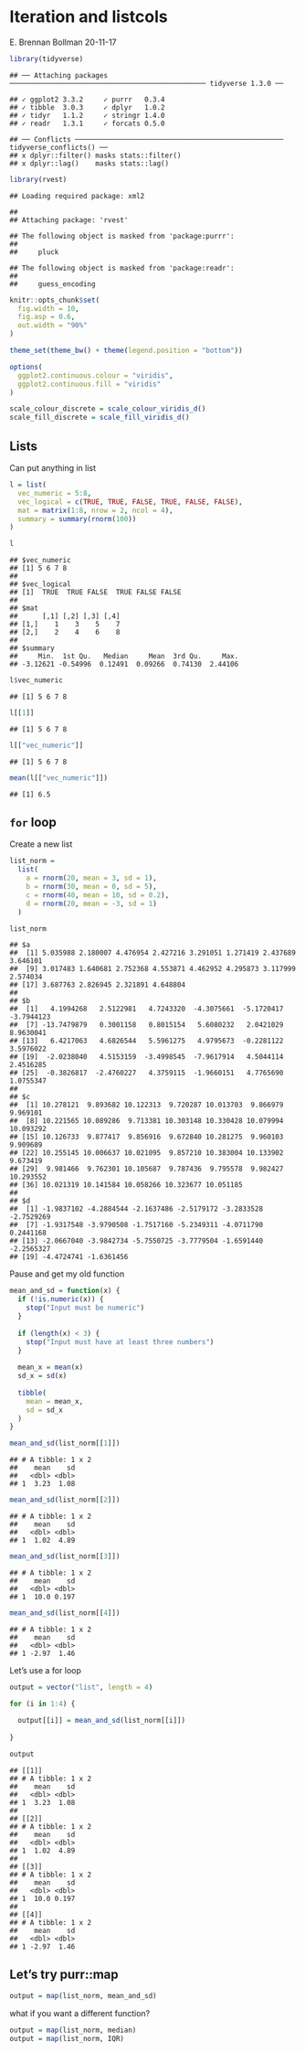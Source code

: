 Iteration and listcols
================
E. Brennan Bollman
20-11-17

``` r
library(tidyverse)
```

    ## ── Attaching packages ──────────────────────────────────────────────── tidyverse 1.3.0 ──

    ## ✓ ggplot2 3.3.2     ✓ purrr   0.3.4
    ## ✓ tibble  3.0.3     ✓ dplyr   1.0.2
    ## ✓ tidyr   1.1.2     ✓ stringr 1.4.0
    ## ✓ readr   1.3.1     ✓ forcats 0.5.0

    ## ── Conflicts ─────────────────────────────────────────────────── tidyverse_conflicts() ──
    ## x dplyr::filter() masks stats::filter()
    ## x dplyr::lag()    masks stats::lag()

``` r
library(rvest)
```

    ## Loading required package: xml2

    ## 
    ## Attaching package: 'rvest'

    ## The following object is masked from 'package:purrr':
    ## 
    ##     pluck

    ## The following object is masked from 'package:readr':
    ## 
    ##     guess_encoding

``` r
knitr::opts_chunk$set(
  fig.width = 10,
  fig.asp = 0.6,
  out.width = "90%"
)

theme_set(theme_bw() + theme(legend.position = "bottom")) 

options(
  ggplot2.continuous.colour = "viridis",
  ggplot2.continuous.fill = "viridis"
)

scale_colour_discrete = scale_colour_viridis_d()
scale_fill_discrete = scale_fill_viridis_d()
```

## Lists

Can put anything in list

``` r
l = list(
  vec_numeric = 5:8,
  vec_logical = c(TRUE, TRUE, FALSE, TRUE, FALSE, FALSE),
  mat = matrix(1:8, nrow = 2, ncol = 4),
  summary = summary(rnorm(100))
)

l
```

    ## $vec_numeric
    ## [1] 5 6 7 8
    ## 
    ## $vec_logical
    ## [1]  TRUE  TRUE FALSE  TRUE FALSE FALSE
    ## 
    ## $mat
    ##      [,1] [,2] [,3] [,4]
    ## [1,]    1    3    5    7
    ## [2,]    2    4    6    8
    ## 
    ## $summary
    ##     Min.  1st Qu.   Median     Mean  3rd Qu.     Max. 
    ## -3.12621 -0.54996  0.12491  0.09266  0.74130  2.44106

``` r
l$vec_numeric
```

    ## [1] 5 6 7 8

``` r
l[[1]]
```

    ## [1] 5 6 7 8

``` r
l[["vec_numeric"]]
```

    ## [1] 5 6 7 8

``` r
mean(l[["vec_numeric"]])
```

    ## [1] 6.5

## `for` loop

Create a new list

``` r
list_norm = 
  list(
    a = rnorm(20, mean = 3, sd = 1),
    b = rnorm(30, mean = 0, sd = 5),
    c = rnorm(40, mean = 10, sd = 0.2),
    d = rnorm(20, mean = -3, sd = 1)
  )

list_norm
```

    ## $a
    ##  [1] 5.035988 2.180007 4.476954 2.427216 3.291051 1.271419 2.437689 3.646101
    ##  [9] 3.017483 1.640681 2.752368 4.553871 4.462952 4.295873 3.117999 2.574034
    ## [17] 3.687763 2.826945 2.321891 4.648804
    ## 
    ## $b
    ##  [1]   4.1994268   2.5122981   4.7243320  -4.3075661  -5.1720417  -3.7944123
    ##  [7] -13.7479879   0.3001158   0.8015154   5.6080232   2.0421029   8.9630041
    ## [13]   6.4217063   4.6826544   5.5961275   4.9795673  -0.2281122   3.5976022
    ## [19]  -2.0238040   4.5153159  -3.4998545  -7.9617914   4.5044114   2.4516285
    ## [25]  -0.3826817  -2.4760227   4.3759115  -1.9660151   4.7765690   1.0755347
    ## 
    ## $c
    ##  [1] 10.278121  9.893682 10.122313  9.720287 10.013703  9.866979  9.969101
    ##  [8] 10.221565 10.089286  9.713381 10.303148 10.330428 10.079994 10.093292
    ## [15] 10.126733  9.877417  9.856916  9.672840 10.281275  9.960103  9.909689
    ## [22] 10.255145 10.006637 10.021095  9.857210 10.383004 10.133902  9.673419
    ## [29]  9.981466  9.762301 10.105687  9.787436  9.795578  9.982427 10.293552
    ## [36] 10.021319 10.141584 10.058266 10.323677 10.051185
    ## 
    ## $d
    ##  [1] -1.9837102 -4.2884544 -2.1637486 -2.5179172 -3.2833528 -2.7529269
    ##  [7] -1.9317548 -3.9790508 -1.7517160 -5.2349311 -4.0711790  0.2441168
    ## [13] -2.0667040 -3.9842734 -5.7550725 -3.7779504 -1.6591440 -2.2565327
    ## [19] -4.4724741 -1.6361456

Pause and get my old function

``` r
mean_and_sd = function(x) {
  if (!is.numeric(x)) {
    stop("Input must be numeric")
  }
  
  if (length(x) < 3) {
    stop("Input must have at least three numbers")
  }
  
  mean_x = mean(x)
  sd_x = sd(x)
  
  tibble(
    mean = mean_x,
    sd = sd_x
  )
}
```

``` r
mean_and_sd(list_norm[[1]])
```

    ## # A tibble: 1 x 2
    ##    mean    sd
    ##   <dbl> <dbl>
    ## 1  3.23  1.08

``` r
mean_and_sd(list_norm[[2]])
```

    ## # A tibble: 1 x 2
    ##    mean    sd
    ##   <dbl> <dbl>
    ## 1  1.02  4.89

``` r
mean_and_sd(list_norm[[3]])
```

    ## # A tibble: 1 x 2
    ##    mean    sd
    ##   <dbl> <dbl>
    ## 1  10.0 0.197

``` r
mean_and_sd(list_norm[[4]])
```

    ## # A tibble: 1 x 2
    ##    mean    sd
    ##   <dbl> <dbl>
    ## 1 -2.97  1.46

Let’s use a for loop

``` r
output = vector("list", length = 4)

for (i in 1:4) {
  
  output[[i]] = mean_and_sd(list_norm[[i]])
  
}

output
```

    ## [[1]]
    ## # A tibble: 1 x 2
    ##    mean    sd
    ##   <dbl> <dbl>
    ## 1  3.23  1.08
    ## 
    ## [[2]]
    ## # A tibble: 1 x 2
    ##    mean    sd
    ##   <dbl> <dbl>
    ## 1  1.02  4.89
    ## 
    ## [[3]]
    ## # A tibble: 1 x 2
    ##    mean    sd
    ##   <dbl> <dbl>
    ## 1  10.0 0.197
    ## 
    ## [[4]]
    ## # A tibble: 1 x 2
    ##    mean    sd
    ##   <dbl> <dbl>
    ## 1 -2.97  1.46

## Let’s try purr::map

``` r
output = map(list_norm, mean_and_sd)
```

what if you want a different function?

``` r
output = map(list_norm, median)
output = map(list_norm, IQR)
```
